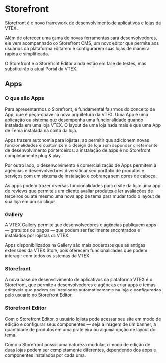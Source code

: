 # Storefront

Storefront é o novo framework de desenvolvimento de aplicativos e lojas da VTEX.

Além de oferecer uma gama de novas ferramentas para desenvolvedores, ele vem acompanhado do Storefront CMS, um novo editor que permite aos usuários da plataforma editarem e configurarem suas lojas de maneira rápida e simplificada.

O Storefront e o Storefront Editor ainda estão em fase de testes, mas substituirão o atual Portal da VTEX.

## Apps

### O que são Apps

Para apresentarmos o Storefront, é fundamental falarmos do conceito de App, que é peça-chave na nova arquitetura da VTEX. Uma App é uma aplicação ou sistema que desempenha uma funcionalidade quando instalada em uma loja VTEX. O layout de uma loja nada mais é que uma App de Tema instalada na conta da loja.

Apps trazem autonomia para lojistas, ao permitir que adicionem novas funcionalidades e customizem o design da loja sem depender diretamente de desenvolvimento por terceiros: a instalação de apps é no Storefront completamente plug & play.

Por outro lado, o desenvolvimento e comercialização de Apps permitem à agências e desenvolvedores diversificar seu portfolio de produtos e serviços com um sistema de instalação e cobrança sem dores de cabeça.

As apps podem trazer diversas funcionalidades para o site da loja: uma app de reviews que permite a um cliente avaliar produtos e ler avaliações de terceiros ou até mesmo uma nova app de tema para mudar todo o layout de sua loja em um só clique.

### Gallery

A VTEX Gallery permite que desenvolvedores e agências publiquem apps — gratuitos ou pagos — que podem ser facilmente encontrados e instalados por lojistas da VTEX.

Apps disponibilizados na Gallery são mais poderosos que as antigas extensões da VTEX Store, pois oferecem funcionalidades que podem interagir com todos os sistemas da VTEX.

### Storefront

A nova base de desenvolvimento de aplicativos da plataforma VTEX é o Storefront, que permite a desenvolvedores e agências criar apps e temas editáveis que podem ser instalados automaticamente na loja e configuradas pelo usuário no Storefront Editor.

### Storefront Editor

Com o Storefront Editor, o usuário lojista pode acessar seu site em modo de edição e configurar seus componentes — seja a imagem de um banner, a quantidade de produtos em uma prateleira ou alguma opção de layout do tema.

Como o Storefront possui uma natureza modular, o modo de edição de duas lojas podem ser completamente diferentes, dependendo dos apps e componentes instalados por cada uma.
